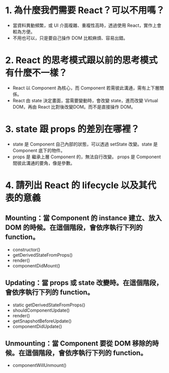 # 1. 為什麼我們需要 React？可以不用嗎？
- 當資料異動頻繁，或 UI 介面複雜、重複性高時，透過使用 React，實作上會較為方便。
- 不用也可以，只是要自己操作 DOM 比較麻煩、容易出錯。

# 2. React 的思考模式跟以前的思考模式有什麼不一樣？
- React 以 Component 為核心，而 Component 若需彼此溝通，需有上下層關係。
- React 由 state 決定畫面，當需要變動時，會改變 state，進而改變 Virtual DOM，再由 React 比對後改變DOM。而不是直接操作 DOM。

# 3. state 跟 props 的差別在哪裡？
- state 是 Component 自己內部的狀態，可以透過 setState 改變。state 是 Component 底下的物件。
- props 是 繼承上層 Component 的，無法自行改變。 props 是 Component 間彼此溝通的要角，像是參數。

# 4. 請列出 React 的 lifecycle 以及其代表的意義
## Mounting：當 Component 的 instance 建立、放入 DOM 的時候。在這個階段，會依序執行下列的 function。
- constructor()
- getDerivedStateFromProps() 
- render() 
- component­Did­Mount() 
## Updating：當 props 或 state 改變時。在這個階段，會依序執行下列的 function。
- static getDerivedStateFromProps()
- shouldComponentUpdate()
- render()
- getSnapshotBeforeUpdate()
- componentDidUpdate()
## Unmounting：當 Component 要從 DOM 移除的時候。在這個階段，會依序執行下列的 function。
- componentWillUnmount()
